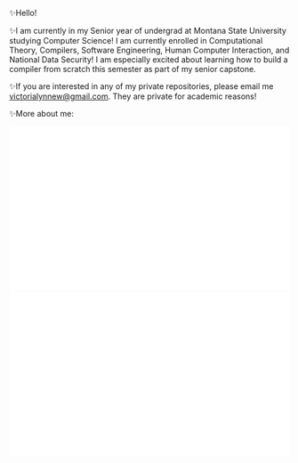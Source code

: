 ✨Hello!

✨I am currently in my Senior year of undergrad at Montana State University studying Computer Science! I am currently enrolled in Computational Theory, Compilers, Software Engineering, Human Computer Interaction, and National Data Security! I am especially excited about learning how to build a compiler from scratch this semester as part of my senior capstone. 

✨If you are interested in any of my private repositories, please email me victorialynnew@gmail.com. They are private for academic reasons!

✨More about me:

![Overview](https://raw.githubusercontent.com/victoria406/Stats/master/generated/overview.svg)
![Statistics](https://raw.githubusercontent.com/victoria406/Stats/master/generated/languages.svg)


<!--
**victoria406/victoria406** is a ✨ _special_ ✨ repository because its `README.md` (this file) appears on your GitHub profile.

Here are some ideas to get you started:

- 🔭 I’m currently working on ...
- 🌱 I’m currently learning ...
- 👯 I’m looking to collaborate on ...
- 🤔 I’m looking for help with ...
- 💬 Ask me about ...
- 📫 How to reach me: ...
- 😄 Pronouns: ...
- ⚡ Fun fact: ...
-->
